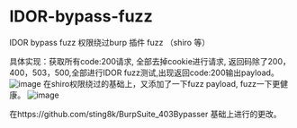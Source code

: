 # IDOR-bypass-fuzz
IDOR bypass fuzz 权限绕过burp 插件 fuzz （shiro 等）

具体实现：获取所有code:200请求, 全部去掉cookie进行请求, 返回码除了200，400，503，500,全部进行IDOR fuzz测试,出现返回code:200输出payload。
![image](https://user-images.githubusercontent.com/50195525/131288882-17babc23-4c79-49bb-a6f8-63ed6aa7b86b.png)
在shiro权限绕过的基础上，又添加了一下fuzz payload, fuzz一下更健康。
![image](https://user-images.githubusercontent.com/50195525/131289016-194b9b5f-ca3d-42a7-b244-5c4b70fcbcf5.png)


在https://github.com/sting8k/BurpSuite_403Bypasser 基础上进行的更改。

